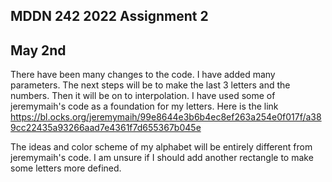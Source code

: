 ## MDDN 242 2022 Assignment 2

## May 2nd

There have been many changes to the code.  I have added many parameters.
The next steps will be to make the last 3 letters and the numbers.  Then it will be on to interpolation.
I have used some of jeremymaih's code as a foundation for my letters.  Here is the link https://bl.ocks.org/jeremymaih/99e8644e3b6b4ec8ef263a254e0f017f/a389cc22435a93266aad7e4361f7d655367b045e

The ideas and color scheme of my alphabet will be entirely different from jeremymaih's code.
I am unsure if I should add another rectangle to make some letters more defined.
